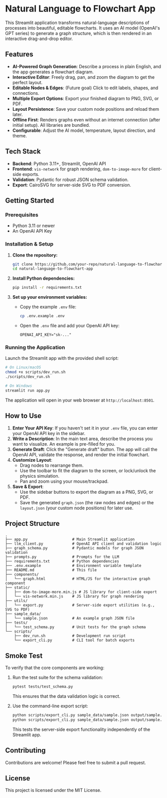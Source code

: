 # Natural Language to Flowchart App

This Streamlit application transforms natural-language descriptions of processes into beautiful, editable flowcharts. It uses an AI model (OpenAI's GPT series) to generate a graph structure, which is then rendered in an interactive drag-and-drop editor.

## Features

-   **AI-Powered Graph Generation**: Describe a process in plain English, and the app generates a flowchart diagram.
-   **Interactive Editor**: Freely drag, pan, and zoom the diagram to get the perfect layout.
-   **Editable Nodes & Edges**: (Future goal) Click to edit labels, shapes, and connections.
-   **Multiple Export Options**: Export your finished diagram to PNG, SVG, or PDF.
-   **Layout Persistence**: Save your custom node positions and reload them later.
-   **Offline First**: Renders graphs even without an internet connection (after initial setup). All libraries are bundled.
-   **Configurable**: Adjust the AI model, temperature, layout direction, and theme.

## Tech Stack

-   **Backend**: Python 3.11+, Streamlit, OpenAI API
-   **Frontend**: `vis-network` for graph rendering, `dom-to-image-more` for client-side exports.
-   **Validation**: Pydantic for robust JSON schema validation.
-   **Export**: CairoSVG for server-side SVG to PDF conversion.

## Getting Started

### Prerequisites

-   Python 3.11 or newer
-   An OpenAI API Key

### Installation & Setup

1.  **Clone the repository:**
    ```bash
    git clone https://github.com/your-repo/natural-language-to-flowchart-app.git
    cd natural-language-to-flowchart-app
    ```

2.  **Install Python dependencies:**
    ```bash
    pip install -r requirements.txt
    ```

3.  **Set up your environment variables:**
    -   Copy the example `.env` file:
        ```bash
        cp .env.example .env
        ```
    -   Open the `.env` file and add your OpenAI API key:
        ```
        OPENAI_API_KEY="sk-..."
        ```

### Running the Application

Launch the Streamlit app with the provided shell script:

```bash
# On Linux/macOS
chmod +x scripts/dev_run.sh
./scripts/dev_run.sh

# On Windows
streamlit run app.py
```

The application will open in your web browser at `http://localhost:8501`.

## How to Use

1.  **Enter Your API Key**: If you haven't set it in your `.env` file, you can enter your OpenAI API key in the sidebar.
2.  **Write a Description**: In the main text area, describe the process you want to visualize. An example is pre-filled for you.
3.  **Generate Draft**: Click the "Generate draft" button. The app will call the OpenAI API, validate the response, and render the initial flowchart.
4.  **Customize Layout**:
    -   Drag nodes to rearrange them.
    -   Use the toolbar to fit the diagram to the screen, or lock/unlock the physics simulation.
    -   Pan and zoom using your mouse/trackpad.
5.  **Save & Export**:
    -   Use the sidebar buttons to export the diagram as a PNG, SVG, or PDF.
    -   Save the generated `graph.json` (the raw nodes and edges) or the `layout.json` (your custom node positions) for later use.

## Project Structure

```
.
├── app.py                    # Main Streamlit application
├── llm_client.py             # OpenAI API client and validation logic
├── graph_schema.py           # Pydantic models for graph JSON validation
├── prompts.py                # Prompts for the LLM
├── requirements.txt          # Python dependencies
├── .env.example              # Environment variable template
├── README.md                 # This file
├── components/
│   └── graph.html            # HTML/JS for the interactive graph component
├── static/
│   ├── dom-to-image-more.min.js # JS library for client-side export
│   └── vis-network.min.js    # JS library for graph rendering
├── utils/
│   └── export.py             # Server-side export utilities (e.g., SVG to PDF)
├── sample_data/
│   └── sample.json           # An example graph JSON file
├── tests/
│   └── test_schema.py        # Unit tests for the graph schema
└── scripts/
    ├── dev_run.sh            # Development run script
    └── export_cli.py         # CLI tool for batch exports
```

## Smoke Test

To verify that the core components are working:

1.  Run the test suite for the schema validation:
    ```bash
    pytest tests/test_schema.py
    ```
    This ensures that the data validation logic is correct.

2.  Use the command-line export script:
    ```bash
    python scripts/export_cli.py sample_data/sample.json output/sample.svg
    python scripts/export_cli.py sample_data/sample.json output/sample.pdf
    ```
    This tests the server-side export functionality independently of the Streamlit app.

## Contributing

Contributions are welcome! Please feel free to submit a pull request.

## License

This project is licensed under the MIT License.